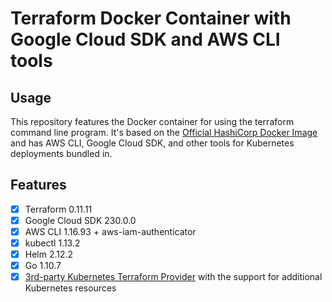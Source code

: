 # Terraform Docker Container with Google Cloud SDK and AWS CLI tools

## Usage

This repository features the Docker container for using the terraform command line program. It's based on the [Official HashiCorp Docker Image](https://hub.docker.com/r/hashicorp/terraform) and has AWS CLI, Google Cloud SDK, and other tools for Kubernetes deployments bundled in.

## Features

- [X] Terraform 0.11.11
- [X] Google Cloud SDK 230.0.0
- [X] AWS CLI 1.16.93 + aws-iam-authenticator
- [X] kubectl 1.13.2
- [X] Helm 2.12.2
- [X] Go 1.10.7
- [X] [3rd-party Kubernetes Terraform Provider](https://github.com/sl1pm4t/terraform-provider-kubernetes) with the support for additional Kubernetes resources
